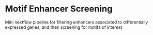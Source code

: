 # Motif Enhancer Screening
Mini nextflow pipeline for filtering enhancers associated to differentially expressed genes, and then screening for motifs of interest

